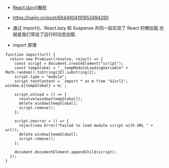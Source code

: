 * [React.lazy()解析](https://juejin.cn/post/7223657494820765754#heading-1)
* https://juejin.cn/post/6844904191853494280
* 通过 import()、React.lazy 和 Suspense 共同一起实现了 React 的懒加载,也就是我们常说了运行时动态加载.

* import 原理

```
function import(url) {
  return new Promise((resolve, reject) => {
    const script = document.createElement("script");
    const tempGlobal = "__tempModuleLoadingVariable" + Math.random().toString(32).substring(2);
    script.type = "module";
    script.textContent = `import * as m from "${url}"; window.${tempGlobal} = m;`;

    script.onload = () => {
      resolve(window[tempGlobal]);
      delete window[tempGlobal];
      script.remove();
    };

    script.onerror = () => {
      reject(new Error("Failed to load module script with URL " + url));
      delete window[tempGlobal];
      script.remove();
    };

    document.documentElement.appendChild(script);
  });
}



```